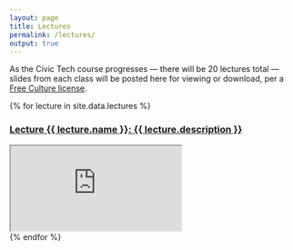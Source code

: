 ```yaml
---
layout: page
title: Lectures
permalink: /lectures/
output: true
---
```

<p>
	As the Civic Tech course progresses &#8212; there will be 20 lectures total &#8212; slides from each class will be posted here for viewing or download, per a <a href="http://creativecommons.org/licenses/by-sa/4.0/">Free Culture license</a>. 
</p>


{% for lecture in site.data.lectures %}
<h3>
    <a name="{{ lecture.name }}" id="{{ lecture.name }}" href="https://drive.google.com/uc?id={{ lecture.id }}&export=download" >
        <strong>Lecture {{ lecture.name }}:</strong> 	{{ lecture.description }}
    </a>
</h3>
<div class="resp-container">
   <iframe class="resp-iframe" 
   src="https://drive.google.com/file/d/{{ lecture.id }}/preview"></iframe>
</div>
{% endfor %}


<p> 
	
</p>